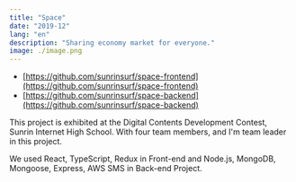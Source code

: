 ```yaml
---
title: "Space"
date: "2019-12"
lang: "en"
description: "Sharing economy market for everyone."
image: ./image.png
---
```


* [https://github.com/sunrinsurf/space-frontend](https://github.com/sunrinsurf/space-frontend)
* [https://github.com/sunrinsurf/space-backend](https://github.com/sunrinsurf/space-backend)

This project is exhibited at the Digital Contents Development Contest, Sunrin Internet High School. With four team members, and I'm team leader in this project.

We used React, TypeScript, Redux in Front-end and Node.js, MongoDB, Mongoose, Express, AWS SMS in Back-end Project.
